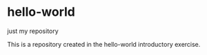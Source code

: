 # hello-world
just my repository

This is a repository created in the hello-world introductory exercise.
